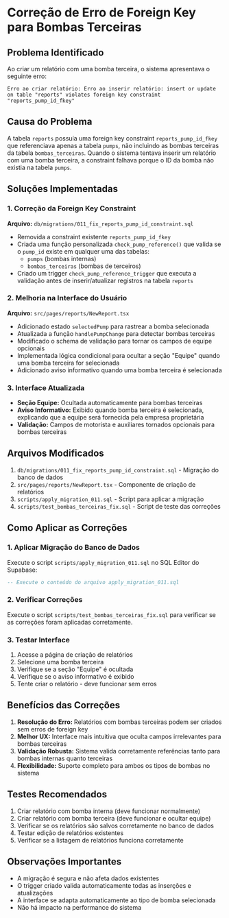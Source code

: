 # Correção de Erro de Foreign Key para Bombas Terceiras

## Problema Identificado

Ao criar um relatório com uma bomba terceira, o sistema apresentava o seguinte erro:

```
Erro ao criar relatório: Erro ao inserir relatório: insert or update on table "reports" violates foreign key constraint "reports_pump_id_fkey"
```

## Causa do Problema

A tabela `reports` possuía uma foreign key constraint `reports_pump_id_fkey` que referenciava apenas a tabela `pumps`, não incluindo as bombas terceiras da tabela `bombas_terceiras`. Quando o sistema tentava inserir um relatório com uma bomba terceira, a constraint falhava porque o ID da bomba não existia na tabela `pumps`.

## Soluções Implementadas

### 1. Correção da Foreign Key Constraint

**Arquivo:** `db/migrations/011_fix_reports_pump_id_constraint.sql`

- Removida a constraint existente `reports_pump_id_fkey`
- Criada uma função personalizada `check_pump_reference()` que valida se o `pump_id` existe em qualquer uma das tabelas:
  - `pumps` (bombas internas)
  - `bombas_terceiras` (bombas de terceiros)
- Criado um trigger `check_pump_reference_trigger` que executa a validação antes de inserir/atualizar registros na tabela `reports`

### 2. Melhoria na Interface do Usuário

**Arquivo:** `src/pages/reports/NewReport.tsx`

- Adicionado estado `selectedPump` para rastrear a bomba selecionada
- Atualizada a função `handlePumpChange` para detectar bombas terceiras
- Modificado o schema de validação para tornar os campos de equipe opcionais
- Implementada lógica condicional para ocultar a seção "Equipe" quando uma bomba terceira for selecionada
- Adicionado aviso informativo quando uma bomba terceira é selecionada

### 3. Interface Atualizada

- **Seção Equipe:** Ocultada automaticamente para bombas terceiras
- **Aviso Informativo:** Exibido quando bomba terceira é selecionada, explicando que a equipe será fornecida pela empresa proprietária
- **Validação:** Campos de motorista e auxiliares tornados opcionais para bombas terceiras

## Arquivos Modificados

1. `db/migrations/011_fix_reports_pump_id_constraint.sql` - Migração do banco de dados
2. `src/pages/reports/NewReport.tsx` - Componente de criação de relatórios
3. `scripts/apply_migration_011.sql` - Script para aplicar a migração
4. `scripts/test_bombas_terceiras_fix.sql` - Script de teste das correções

## Como Aplicar as Correções

### 1. Aplicar Migração do Banco de Dados

Execute o script `scripts/apply_migration_011.sql` no SQL Editor do Supabase:

```sql
-- Execute o conteúdo do arquivo apply_migration_011.sql
```

### 2. Verificar Correções

Execute o script `scripts/test_bombas_terceiras_fix.sql` para verificar se as correções foram aplicadas corretamente.

### 3. Testar Interface

1. Acesse a página de criação de relatórios
2. Selecione uma bomba terceira
3. Verifique se a seção "Equipe" é ocultada
4. Verifique se o aviso informativo é exibido
5. Tente criar o relatório - deve funcionar sem erros

## Benefícios das Correções

1. **Resolução do Erro:** Relatórios com bombas terceiras podem ser criados sem erros de foreign key
2. **Melhor UX:** Interface mais intuitiva que oculta campos irrelevantes para bombas terceiras
3. **Validação Robusta:** Sistema valida corretamente referências tanto para bombas internas quanto terceiras
4. **Flexibilidade:** Suporte completo para ambos os tipos de bombas no sistema

## Testes Recomendados

1. Criar relatório com bomba interna (deve funcionar normalmente)
2. Criar relatório com bomba terceira (deve funcionar e ocultar equipe)
3. Verificar se os relatórios são salvos corretamente no banco de dados
4. Testar edição de relatórios existentes
5. Verificar se a listagem de relatórios funciona corretamente

## Observações Importantes

- A migração é segura e não afeta dados existentes
- O trigger criado valida automaticamente todas as inserções e atualizações
- A interface se adapta automaticamente ao tipo de bomba selecionada
- Não há impacto na performance do sistema






